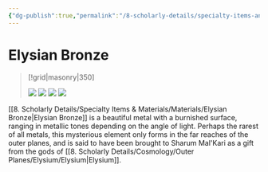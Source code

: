 ```yaml
---
{"dg-publish":true,"permalink":"/8-scholarly-details/specialty-items-and-materials/materials/elysian-bronze/","noteIcon":""}
---
```


# Elysian Bronze

>[!grid|masonry|350]
>
>![](https://i.imgur.com/mjA34tF.png)
>![](https://i.imgur.com/2k3G8HM.png)
![](https://i.imgur.com/mokJSl8.png)
![](https://i.imgur.com/TWWXP4z.png)

[[8. Scholarly Details/Specialty Items & Materials/Materials/Elysian Bronze\|Elysian Bronze]] is a beautiful metal with a burnished surface, ranging in metallic tones depending on the angle of light. Perhaps the rarest of all metals, this mysterious element only forms in the far reaches of the outer planes, and is said to have been brought to Sharum Mal'Kari as a gift from the gods of [[8. Scholarly Details/Cosmology/Outer Planes/Elysium/Elysium\|Elysium]]. 